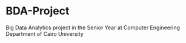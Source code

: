 # BDA-Project
Big Data Analytics project in the Senior Year at Computer Engineering Department of Cairo University

